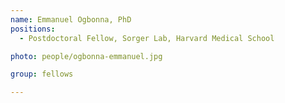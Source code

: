```yaml
---
name: Emmanuel Ogbonna, PhD
positions:
  - Postdoctoral Fellow, Sorger Lab, Harvard Medical School

photo: people/ogbonna-emmanuel.jpg

group: fellows

---
```

